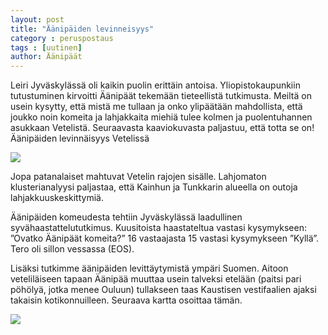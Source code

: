 ```yaml
---
layout: post
title: "Äänipäiden levinneisyys"
category : peruspostaus
tags : [uutinen]
author: Äänipäät
---
```


Leiri Jyväskylässä oli kaikin puolin erittäin antoisa. Yliopistokaupunkiin tutustuminen kirvoitti Äänipäät tekemään tieteellistä tutkimusta. Meiltä on usein kysytty, että mistä me tullaan ja onko ylipäätään mahdollista, että joukko noin komeita ja lahjakkaita miehiä tulee kolmen ja puolentuhannen asukkaan Vetelistä. Seuraavasta kaaviokuvasta paljastuu, että totta se on!
Äänipäiden levinnäisyys Vetelissä

![](http://www.aanipaat.net/photos/news/veteli_kartta.jpg)

Jopa patanalaiset mahtuvat Vetelin rajojen sisälle. Lahjomaton klusterianalyysi paljastaa, että Kainhun ja Tunkkarin alueella on outoja lahjakkuuskeskittymiä.

Äänipäiden komeudesta tehtiin Jyväskylässä laadullinen syvähaastattelututkimus. Kuusitoista haastateltua vastasi kysymykseen: ”Ovatko Äänipäät komeita?” 16 vastaajasta 15 vastasi kysymykseen ”Kyllä”. Tero oli sillon vessassa (EOS).

Lisäksi tutkimme äänipäiden levittäytymistä ympäri Suomen. Aitoon veteliläiseen tapaan Äänipää muuttaa usein talveksi etelään (paitsi pari pöhölyä, jotka menee Ouluun) tullakseen taas Kaustisen vestifaalien ajaksi takaisin kotikonnuilleen. Seuraava kartta osoittaa tämän.

![](http://www.aanipaat.net/photos/news/levinneisyys_suomi.jpg)
